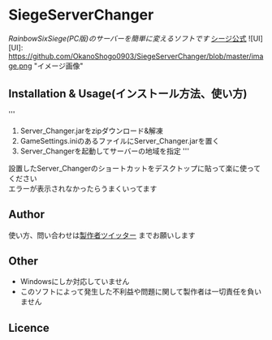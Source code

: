 # SiegeServerChanger
*RainbowSixSiege(PC版)のサーバーを簡単に変えるソフトです*
[シージ公式](http://www.ubisoft.co.jp/r6s/)
![UI]
[UI]: https://github.com/OkanoShogo0903/SiegeServerChanger/blob/master/image.png "イメージ画像"

## Installation & Usage(インストール方法、使い方)
'''
1. Server_Changer.jarをzipダウンロード&解凍
2. GameSettings.iniのあるファイルにServer_Changer.jarを置く
3. Server_Changerを起動してサーバーの地域を指定
'''

設置したServer_Changerのショートカットをデスクトップに貼って楽に使ってください  
エラーが表示されなかったらうまくいってます

## Author
使い方、問い合わせは[製作者ツイッター](https://twitter.com/okanosyogo)
までお願いします

## Other
* Windowsにしか対応していません  
* このソフトによって発生した不利益や問題に関して製作者は一切責任を負いません

## Licence

